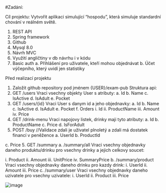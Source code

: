 #Zadání:

Cíl projektu: Vytvořit aplikaci simulující “hospodu”, která simuluje standardní chování v
reálném světě.
1. REST API
2. Spring framework
3. Github
4. Mysql 8.0
5. Návrh MVC
6. Využití angličtiny v db návrhu i v kódu
7. Basic auth
a. Přihlášení pro uživatele, kteří mohou objednávat
b. Účet výčepního, který uvidí jen statistiky

Před realizací projektu
1. Založit github repository pod jménem {USER}/exam-pub
Struktura api:
1. GET /users
Vraci vsechny objekty User s atributy:
a. Id
b. Name
c. IsActive
d. IsAdult
e. Pocket
2. GET /users/{id}
Vraci User s danym id a jeho objednavky:
a. Id
b. Name
c. IsActive
d. IsAdult
e. Pocket
f. Orders
i. Id
ii. ProductName
iii. Amount
iv. Price
3. GET /drink-menu
Vraci napojovy listek, drinky maji tyto atributy:
a. Id
b. ProductName
c. Price
d. IsForAdult
4. POST /buy //Validace zdali je uživatel plnoletý a zdali má dostatek financí v
peněžence
a. UserId
b. ProductId

c. Price
5. GET /summary
a. /summary/all
Vraci vsechny objednavky daneho produktu/drinku pro vsechny drinky a jejich
celkovy soucet:

i. Product
ii. Amount
iii. UnitPrice
iv. SummaryPrice
b. /summary/product
Vraci vsechny objednavky daneho drinku pro kazdy drink:
i. UserId
ii. Amount
iii. Price
c. /summary/user
Vraci vsechny objednavky daneho uzivatele pro vsechny uzivatele:
i. UserId
ii. Product
iii. Price


![image](https://github.com/Leoric01/exam-pub/assets/123346615/e8449f40-680f-4747-8c28-8ba45e3e083f)



